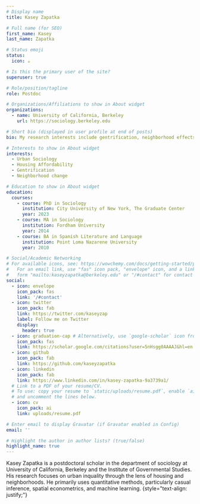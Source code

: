 ```yaml
---
# Display name
title: Kasey Zapatka

# Full name (for SEO)
first_name: Kasey
last_name: Zapatka

# Status emoji
status:
  icon: ☕️

# Is this the primary user of the site?
superuser: true

# Role/position/tagline
role: Postdoc

# Organizations/Affiliations to show in About widget
organizations:
  - name: University of California, Berkeley
    url: https://sociology.berkeley.edu

# Short bio (displayed in user profile at end of posts)
bio: My research interests include gentrification, neighborhood effects, and space.

# Interests to show in About widget
interests:
  - Urban Sociology
  - Housing Affordability
  - Gentrification
  - Neighborhood change

# Education to show in About widget
education:
  courses:
    - course: PhD in Sociology
      institution: City University of New York, The Graduate Center
      year: 2023
    - course: MA in Sociology
      institution: Fordham University
      year: 2014
    - course: BA in Spanish Literature and Language 
      institution: Point Loma Nazarene University
      year: 2010

# Social/Academic Networking
# For available icons, see: https://wowchemy.com/docs/getting-started/page-builder/#icons
#   For an email link, use "fas" icon pack, "envelope" icon, and a link in the
#   form "mailto:kaseyzapatka@berkeley.edu" or "/#contact" for contact widget.
social:
  - icon: envelope
    icon_pack: fas
    link: '/#contact'
  - icon: twitter
    icon_pack: fab
    link: https://twitter.com/kaseyzap
    label: Follow me on Twitter
    display:
      header: true
  - icon: graduation-cap # Alternatively, use `google-scholar` icon from `ai` icon pack
    icon_pack: fas
    link: https://scholar.google.com/citations?user=5nHsgg0AAAAJ&hl=en
  - icon: github
    icon_pack: fab
    link: https://github.com/kaseyzapatka
  - icon: linkedin
    icon_pack: fab
    link: https://www.linkedin.com/in/kasey-zapatka-9a3739a1/
  # Link to a PDF of your resume/CV.
  # To use: copy your resume to `static/uploads/resume.pdf`, enable `ai` icons in `params.yaml`,
  # and uncomment the lines below.
  - icon: cv
    icon_pack: ai
    link: uploads/resume.pdf

# Enter email to display Gravatar (if Gravatar enabled in Config)
email: ''

# Highlight the author in author lists? (true/false)
highlight_name: true
---
```


Kasey Zapatka is a postdoctoral scholar in the department of sociology at University of California, Berkeley and the Institute of Governmental Studies. His research focuses on urban inquality through the lens of housing and neighborhoods. He primarily uses quantitative methods, particularly casual inference, spatial econometrics, and machine learning.
{style="text-align: justify;"}
